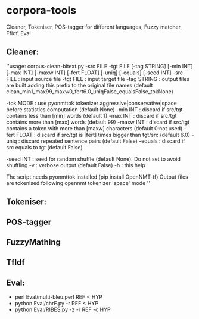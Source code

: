 # corpora-tools
Cleaner, Tokeniser, POS-tagger for different languages, Fuzzy matcher, FfIdf, Eval

## Cleaner:

''usage: corpus-clean-bitext.py -src FILE -tgt FILE [-tag STRING] [-min INT] [-max INT] [-maxw INT] [-fert FLOAT] [-uniq] [-equals] [-seed INT]
   -src   FILE : input source file
   -tgt   FILE : input target file
   -tag STRING : output files are built adding this prefix to the original file names (default clean_min1_max99_maxw0_fert6.0_uniqFalse_equalsFalse_tokNone)

   -tok   MODE : use pyonmttok tokenizer aggressive|conservative|space before statistics computation (default None)
   -min    INT : discard if src/tgt contains less than [min] words (default 1)
   -max    INT : discard if src/tgt contains more than [max] words (default 99)
   -maxw   INT : discard if src/tgt contains a token with more than [maxw] characters (default 0:not used)
   -fert FLOAT : discard if src/tgt is [fert] times bigger than tgt/src (default 6.0)
   -uniq       : discard repeated sentence pairs (default False)
   -equals     : discard if src equals to tgt (default False)

   -seed   INT : seed for random shuffle (default None). Do not set to avoid shuffling
   -v          : verbose output (default False)
   -h          : this help

   The script needs pyonmttok installed (pip install OpenNMT-tf)
   Output files are tokenised following opennmt tokenizer 'space' mode 
''


## Tokeniser:

## POS-tagger

## FuzzyMathing

## TfIdf

## Eval:
* perl Eval/multi-bleu.perl REF < HYP
* python Eval/chrF.py  -r  REF < HYP
* python Eval/RIBES.py -z -r REF -c HYP
